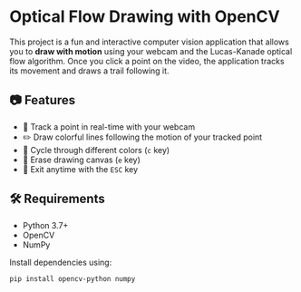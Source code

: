 # Optical Flow Drawing with OpenCV

This project is a fun and interactive computer vision application that allows you to **draw with motion** using your webcam and the Lucas-Kanade optical flow algorithm. Once you click a point on the video, the application tracks its movement and draws a trail following it.

## 📷 Features

- 🎯 Track a point in real-time with your webcam
- ✏️ Draw colorful lines following the motion of your tracked point
- 🔄 Cycle through different colors (`c` key)
- 🧼 Erase drawing canvas (`e` key)
- 🛑 Exit anytime with the `ESC` key


## 🛠 Requirements

- Python 3.7+
- OpenCV
- NumPy

Install dependencies using:

```bash
pip install opencv-python numpy

